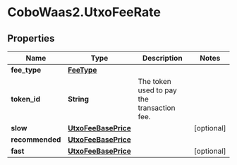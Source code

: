 # CoboWaas2.UtxoFeeRate

## Properties

Name | Type | Description | Notes
------------ | ------------- | ------------- | -------------
**fee_type** | [**FeeType**](FeeType.md) |  | 
**token_id** | **String** | The token used to pay the transaction fee. | 
**slow** | [**UtxoFeeBasePrice**](UtxoFeeBasePrice.md) |  | [optional] 
**recommended** | [**UtxoFeeBasePrice**](UtxoFeeBasePrice.md) |  | 
**fast** | [**UtxoFeeBasePrice**](UtxoFeeBasePrice.md) |  | [optional] 


